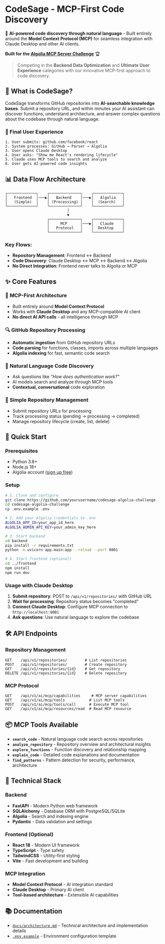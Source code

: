 # CodeSage - MCP-First Code Discovery

🚀 **AI-powered code discovery through natural language** - Built entirely around the **Model Context Protocol (MCP)** for seamless integration with Claude Desktop and other AI clients.

**Built for the [Algolia MCP Server Challenge](https://dev.to/challenges/algolia-2025-07-09)** 🏆

> Competing in the **Backend Data Optimization** and **Ultimate User Experience** categories with our innovative MCP-first approach to code discovery.

## 🎯 What is CodeSage?

CodeSage transforms GitHub repositories into **AI-searchable knowledge bases**. Submit a repository URL, and within minutes your AI assistant can discover functions, understand architecture, and answer complex questions about the codebase through natural language.

### **🎯 Final User Experience**

```text
1. User submits: github.com/facebook/react
2. System processes: GitHub → Parser → Algolia
3. User opens Claude Desktop  
4. User asks: "Show me React's rendering lifecycle"
5. Claude uses MCP tools to search and analyze
6. User gets AI-powered code insights
```

## 📊 Data Flow Architecture

```arch_flow
┌─────────────┐    ┌──────────────┐    ┌─────────────┐
│   Frontend  │───▶│   Backend    │───▶│   Algolia   │
│   (Simple)  │    │ (Processing) │    │  (Search)   │
└─────────────┘    └──────────────┘    └─────────────┘
                            │
                            ▼
                   ┌──────────────┐    ┌─────────────┐
                   │     MCP      │───▶│   Claude    │
                   │   Protocol   │    │  Desktop    │
                   └──────────────┘    └─────────────┘
```

### **Key Flows:**

- **Repository Management**: Frontend ↔ Backend
- **Code Discovery**: Claude Desktop ↔ MCP ↔ Backend ↔ Algolia
- **No Direct Integration**: Frontend never talks to Algolia or MCP

## ✨ Core Features

### 🔧 **MCP-First Architecture**

- Built entirely around **Model Context Protocol**
- Works with **Claude Desktop** and any MCP-compatible AI client
- **No direct AI API calls** - all intelligence through MCP

### 🔍 **GitHub Repository Processing**

- **Automatic ingestion** from GitHub repository URLs
- **Code parsing** for functions, classes, imports across multiple languages
- **Algolia indexing** for fast, semantic code search

### 🤖 **Natural Language Code Discovery**

- Ask questions like *"How does authentication work?"*
- AI models search and analyze through MCP tools
- **Contextual, conversational** code exploration

### 🎯 **Simple Repository Management**

- Submit repository URLs for processing
- Track processing status (pending → processing → completed)
- Manage repository lifecycle (create, list, delete)

## 🚀 Quick Start

### Prerequisites

- Python 3.8+
- Node.js 18+
- Algolia account ([sign up free](https://www.algolia.com/))

### Setup

```bash
# 1. Clone and configure
git clone https://github.com/yourusername/codesage-algolia-challenge
cd codesage-algolia-challenge
cp .env.example .env

# 2. Add your Algolia credentials to .env
ALGOLIA_APP_ID=your_app_id_here
ALGOLIA_ADMIN_API_KEY=your_admin_key_here

# 3. Start backend
cd backend
pip install -r requirements.txt
python -m uvicorn app.main:app --reload --port 8001

# 4. Start frontend (optional)
cd ../frontend
npm install
npm run dev
```

### Usage with Claude Desktop

1. **Submit repository**: POST to `/api/v1/repositories/` with GitHub URL
2. **Wait for processing**: Repository status becomes "completed"
3. **Connect Claude Desktop**: Configure MCP connection to `http://localhost:8001`
4. **Ask questions**: Use natural language to explore the codebase

## 🛠 API Endpoints

### Repository Management

```API
GET    /api/v1/repositories/        # List repositories
POST   /api/v1/repositories/        # Create repository  
GET    /api/v1/repositories/{id}    # Get repository
DELETE /api/v1/repositories/{id}    # Delete repository
```

### MCP Protocol

```API
GET    /api/v1/ai/mcp/capabilities     # MCP server capabilities
GET    /api/v1/ai/mcp/tools           # List MCP tools
POST   /api/v1/ai/mcp/tools/call      # Execute MCP tool
GET    /api/v1/ai/mcp/resources/read  # Read MCP resource
```

## 📦 MCP Tools Available

- **`search_code`** - Natural language code search across repositories
- **`analyze_repository`** - Repository overview and architectural insights
- **`explore_functions`** - Function discovery and relationship mapping
- **`explain_code`** - Detailed code explanations and documentation
- **`find_patterns`** - Pattern detection for security, performance, architecture

## 🔧 Technical Stack

### Backend

- **FastAPI** - Modern Python web framework
- **SQLAlchemy** - Database ORM with PostgreSQL/SQLite
- **Algolia** - Search and indexing engine
- **Pydantic** - Data validation and settings

### Frontend (Optional)

- **React 18** - Modern UI framework
- **TypeScript** - Type safety
- **TailwindCSS** - Utility-first styling
- **Vite** - Fast development and building

### MCP Integration

- **Model Context Protocol** - AI integration standard
- **Claude Desktop** - Primary AI client
- **Tool-based architecture** - Extensible AI capabilities

## 📚 Documentation

- [`docs/architecture.md`](docs/architecture.md) - Technical architecture and implementation details
- [`.env.example`](.env.example) - Environment configuration template
